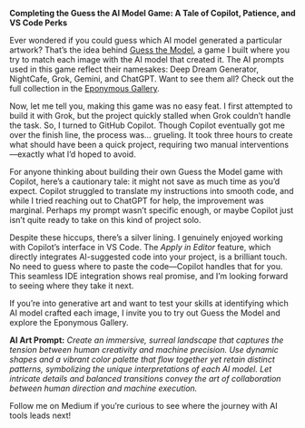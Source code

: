 **Completing the Guess the AI Model Game: A Tale of Copilot, Patience, and VS Code Perks**

Ever wondered if you could guess which AI model generated a particular artwork? That’s the idea behind [Guess the Model](https://lumaiere.com/games/guess-the-model/index.html), a game I built where you try to match each image with the AI model that created it. The AI prompts used in this game reflect their namesakes: Deep Dream Generator, NightCafe, Grok, Gemini, and ChatGPT. Want to see them all? Check out the full collection in the [Eponymous Gallery](https://lumaiere.com/?gallery=eponymous).

Now, let me tell you, making this game was no easy feat. I first attempted to build it with Grok, but the project quickly stalled when Grok couldn’t handle the task. So, I turned to GitHub Copilot. Though Copilot eventually got me over the finish line, the process was… grueling. It took three hours to create what should have been a quick project, requiring two manual interventions—exactly what I’d hoped to avoid.

For anyone thinking about building their own Guess the Model game with Copilot, here’s a cautionary tale: it might not save as much time as you’d expect. Copilot struggled to translate my instructions into smooth code, and while I tried reaching out to ChatGPT for help, the improvement was marginal. Perhaps my prompt wasn’t specific enough, or maybe Copilot just isn’t quite ready to take on this kind of project solo.

Despite these hiccups, there’s a silver lining. I genuinely enjoyed working with Copilot’s interface in VS Code. The *Apply in Editor* feature, which directly integrates AI-suggested code into your project, is a brilliant touch. No need to guess where to paste the code—Copilot handles that for you. This seamless IDE integration shows real promise, and I’m looking forward to seeing where they take it next.

If you’re into generative art and want to test your skills at identifying which AI model crafted each image, I invite you to try out Guess the Model and explore the Eponymous Gallery. 

**AI Art Prompt:** *Create an immersive, surreal landscape that captures the tension between human creativity and machine precision. Use dynamic shapes and a vibrant color palette that flow together yet retain distinct patterns, symbolizing the unique interpretations of each AI model. Let intricate details and balanced transitions convey the art of collaboration between human direction and machine execution.*

Follow me on Medium if you’re curious to see where the journey with AI tools leads next!